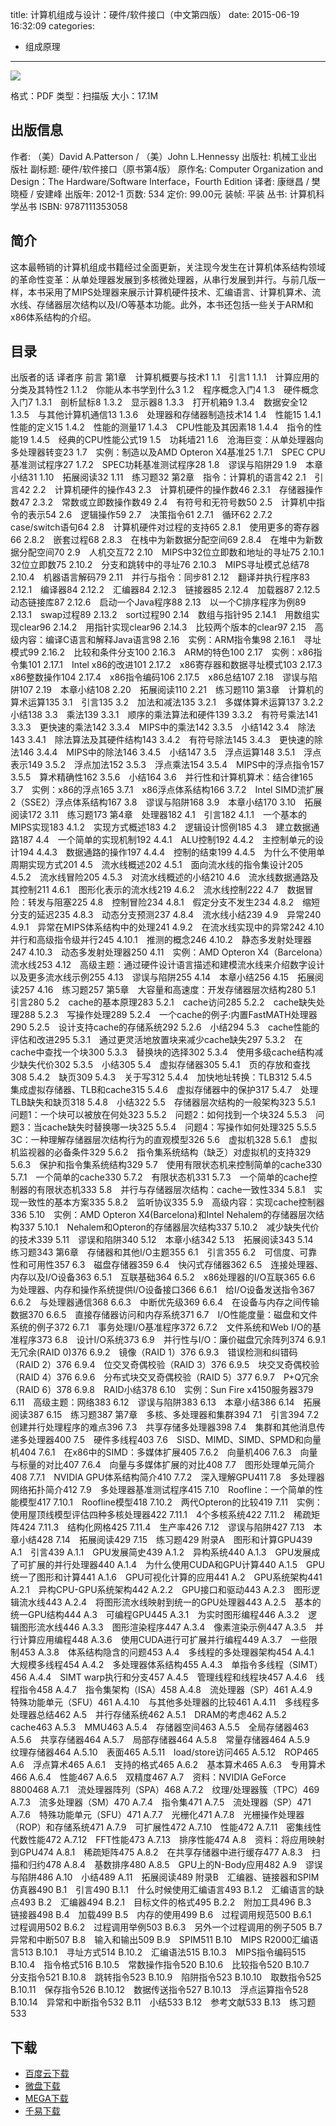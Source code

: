 title: 计算机组成与设计：硬件/软件接口（中文第四版）
date: 2015-06-19 16:32:09
categories:
  - 组成原理
---

![](http://img3.douban.com/lpic/s7045062.jpg)

格式：PDF
类型：扫描版
大小：17.1M

<!--more-->

## 出版信息 ##

作者: （美）David A.Patterson / （美）John L.Hennessy 
出版社: 机械工业出版社
副标题: 硬件/软件接口（原书第4版）
原作名: Computer Organization and Design：The Hardware/Software Interface，Fourth Edition
译者: 康继昌 / 樊晓桠 / 安建峰 
出版年: 2012-1
页数: 534
定价: 99.00元
装帧: 平装
丛书: 计算机科学丛书
ISBN: 9787111353058

## 简介 ##

这本最畅销的计算机组成书籍经过全面更新，关注现今发生在计算机体系结构领域的革命性变革：从单处理器发展到多核微处理器，从串行发展到并行。与前几版一样，本书采用了MIPS处理器来展示计算机硬件技术、汇编语言、计算机算术、流水线、存储器层次结构以及I/O等基本功能。此外，本书还包括一些关于ARM和x86体系结构的介绍。

## 目录 ##

出版者的话
译者序
前言
第1章　计算机概要与技术1
1.1　引言1
1.1.1　计算应用的分类及其特性2
1.1.2　你能从本书学到什么3
1.2　程序概念入门4
1.3　硬件概念入门7
1.3.1　剖析鼠标8
1.3.2　显示器8
1.3.3　打开机箱9
1.3.4　数据安全12
1.3.5　与其他计算机通信13
1.3.6　处理器和存储器制造技术14
1.4　性能15
1.4.1　性能的定义15
1.4.2　性能的测量17
1.4.3　CPU性能及其因素18
1.4.4　指令的性能19
1.4.5　经典的CPU性能公式19
1.5　功耗墙21
1.6　沧海巨变：从单处理器向多处理器转变23
1.7　实例：制造以及AMD Opteron X4基准25
1.7.1　SPEC CPU基准测试程序27
1.7.2　SPEC功耗基准测试程序28
1.8　谬误与陷阱29
1.9　本章小结31
1.10　拓展阅读32
1.11　练习题32
第2章　指令：计算机的语言42
2.1　引言42
2.2　计算机硬件的操作43
2.3　计算机硬件的操作数46
2.3.1　存储器操作数47
2.3.2　常数或立即数操作数49
2.4　有符号和无符号数50
2.5　计算机中指令的表示54
2.6　逻辑操作59
2.7　决策指令61
2.7.1　循环62
2.7.2　case/switch语句64
2.8　计算机硬件对过程的支持65
2.8.1　使用更多的寄存器66
2.8.2　嵌套过程68
2.8.3　在栈中为新数据分配空间69
2.8.4　在堆中为新数据分配空间70
2.9　人机交互72
2.10　MIPS中32位立即数和地址的寻址75
2.10.1　32位立即数75
2.10.2　分支和跳转中的寻址76
2.10.3　MIPS寻址模式总结78
2.10.4　机器语言解码79
2.11　并行与指令：同步81
2.12　翻译并执行程序83
2.12.1　编译器84
2.12.2　汇编器84
2.12.3　链接器85
2.12.4　加载器87
2.12.5　动态链接库87
2.12.6　启动一个Java程序88
2.13　以一个C排序程序为例89
2.13.1　swap过程89
2.13.2　sort过程90
2.14　数组与指针95
2.14.1　用数组实现clear96
2.14.2　用指针实现clear96
2.14.3　比较两个版本的clear97
2.15　高级内容：编译C语言和解释Java语言98
2.16　实例：ARM指令集98
2.16.1　寻址模式99
2.16.2　比较和条件分支100
2.16.3　ARM的特色100
2.17　实例：x86指令集101
2.17.1　Intel x86的改进101
2.17.2　x86寄存器和数据寻址模式103
2.17.3　x86整数操作104
2.17.4　x86指令编码106
2.17.5　x86总结107
2.18　谬误与陷阱107
2.19　本章小结108
2.20　拓展阅读110
2.21　练习题110
第3章　计算机的算术运算135
3.1　引言135
3.2　加法和减法135
3.2.1　多媒体算术运算137
3.2.2　小结138
3.3　乘法139
3.3.1　顺序的乘法算法和硬件139
3.3.2　有符号乘法141
3.3.3　更快速的乘法142
3.3.4　MIPS中的乘法142
3.3.5　小结142
3.4　除法143
3.4.1　除法算法及其硬件结构143
3.4.2　有符号除法145
3.4.3　更快速的除法146
3.4.4　MIPS中的除法146
3.4.5　小结147
3.5　浮点运算148
3.5.1　浮点表示149
3.5.2　浮点加法152
3.5.3　浮点乘法154
3.5.4　MIPS中的浮点指令157
3.5.5　算术精确性162
3.5.6　小结164
3.6　并行性和计算机算术：结合律165
3.7　实例：x86的浮点165
3.7.1　x86浮点体系结构166
3.7.2　Intel SIMD流扩展2（SSE2）浮点体系结构167
3.8　谬误与陷阱168
3.9　本章小结170
3.10　拓展阅读172
3.11　练习题173
第4章　处理器182
4.1　引言182
4.1.1　一个基本的MIPS实现183
4.1.2　实现方式概述183
4.2　逻辑设计惯例185
4.3　建立数据通路187
4.4　一个简单的实现机制192
4.4.1　ALU控制192
4.4.2　主控制单元的设计194
4.4.3　数据通路的操作197
4.4.4　控制的结束199
4.4.5　为什么不使用单周期实现方式201
4.5　流水线概述202
4.5.1　面向流水线的指令集设计205
4.5.2　流水线冒险205
4.5.3　对流水线概述的小结210
4.6　流水线数据通路及其控制211
4.6.1　图形化表示的流水线219
4.6.2　流水线控制222
4.7　数据冒险：转发与阻塞225
4.8　控制冒险234
4.8.1　假定分支不发生234
4.8.2　缩短分支的延迟235
4.8.3　动态分支预测237
4.8.4　流水线小结239
4.9　异常240
4.9.1　异常在MIPS体系结构中的处理241
4.9.2　在流水线实现中的异常242
4.10　并行和高级指令级并行245
4.10.1　推测的概念246
4.10.2　静态多发射处理器247
4.10.3　动态多发射处理器250
4.11　实例：AMD Opteron X4（Barcelona）流水线253
4.12　高级主题：通过硬件设计语言描述和建模流水线来介绍数字设计以及更多流水线示例255
4.13　谬误与陷阱255
4.14　本章小结256
4.15　拓展阅读257
4.16　练习题257
第5章　大容量和高速度：开发存储器层次结构280
5.1　引言280
5.2　cache的基本原理283
5.2.1　cache访问285
5.2.2　cache缺失处理288
5.2.3　写操作处理289
5.2.4　一个cache的例子:内置FastMATH处理器290
5.2.5　设计支持cache的存储系统292
5.2.6　小结294
5.3　cache性能的评估和改进295
5.3.1　通过更灵活地放置块来减少cache缺失297
5.3.2　在cache中查找一个块300
5.3.3　替换块的选择302
5.3.4　使用多级cache结构减少缺失代价302
5.3.5　小结305
5.4　虚拟存储器305
5.4.1　页的存放和查找308
5.4.2　缺页309
5.4.3　关于写312
5.4.4　加快地址转换：TLB312
5.4.5　集成虚拟存储器、TLB和cache315
5.4.6　虚拟存储器中的保护317
5.4.7　处理TLB缺失和缺页318
5.4.8　小结322
5.5　存储器层次结构的一般架构323
5.5.1　问题1：一个块可以被放在何处323
5.5.2　问题2：如何找到一个块324
5.5.3　问题3：当cache缺失时替换哪一块325
5.5.4　问题4：写操作如何处理325
5.5.5　3C：一种理解存储器层次结构行为的直观模型326
5.6　虚拟机328
5.6.1　虚拟机监视器的必备条件329
5.6.2　指令集系统结构（缺乏）对虚拟机的支持329
5.6.3　保护和指令集系统结构329
5.7　使用有限状态机来控制简单的cache330
5.7.1　一个简单的cache330
5.7.2　有限状态机331
5.7.3　一个简单的cache控制器的有限状态机333
5.8　并行与存储器层次结构：cache一致性334
5.8.1　实现一致性的基本方案335
5.8.2　监听协议335
5.9　高级内容：实现cache控制器336
5.10　实例：AMD Opteron X4(Barcelona)和Intel Nehalem的存储器层次结构337
5.10.1　Nehalem和Opteron的存储器层次结构337
5.10.2　减少缺失代价的技术339
5.11　谬误和陷阱340
5.12　本章小结342
5.13　拓展阅读343
5.14　练习题343
第6章　存储器和其他I/O主题355
6.1　引言355
6.2　可信度、可靠性和可用性357
6.3　磁盘存储器359
6.4　快闪式存储器362
6.5　连接处理器、内存以及I/O设备363
6.5.1　互联基础364
6.5.2　x86处理器的I/O互联365
6.6　为处理器、内存和操作系统提供I/O设备接口366
6.6.1　给I/O设备发送指令367
6.6.2　与处理器通信368
6.6.3　中断优先级369
6.6.4　在设备与内存之间传输数据370
6.6.5　直接存储器访问和内存系统371
6.7　I/O性能度量：磁盘和文件系统的例子372
6.7.1　事务处理I/O基准程序372
6.7.2　文件系统和Web I/O的基准程序373
6.8　设计I/O系统373
6.9　并行性与I/O：廉价磁盘冗余阵列374
6.9.1　无冗余(RAID 0)376
6.9.2　镜像（RAID 1）376
6.9.3　错误检测和纠错码（RAID 2）376
6.9.4　位交叉奇偶校验（RAID 3）376
6.9.5　块交叉奇偶校验（RAID 4）376
6.9.6　分布式块交叉奇偶校验（RAID 5）377
6.9.7　P+Q冗余（RAID 6）378
6.9.8　RAID小结378
6.10　实例：Sun Fire x4150服务器379
6.11　高级主题：网络383
6.12　谬误与陷阱383
6.13　本章小结386
6.14　拓展阅读387
6.15　练习题387
第7章　多核、多处理器和集群394
7.1　引言394
7.2　创建并行处理程序的难点396
7.3　共享存储多处理器398
7.4　集群和其他消息传递多处理器400
7.5　硬件多线程403
7.6　SISD、MIMD、SIMD、SPMD和向量机404
7.6.1　在x86中的SIMD：多媒体扩展405
7.6.2　向量机406
7.6.3　向量与标量的对比407
7.6.4　向量与多媒体扩展的对比408
7.7　图形处理单元简介408
7.7.1　NVIDIA GPU体系结构简介410
7.7.2　深入理解GPU411
7.8　多处理器网络拓扑简介412
7.9　多处理器基准测试程序415
7.10　Roofline：一个简单的性能模型417
7.10.1　Roofline模型418
7.10.2　两代Opteron的比较419
7.11　实例：使用屋顶线模型评估四种多核处理器422
7.11.1　4个多核系统422
7.11.2　稀疏矩阵424
7.11.3　结构化网格425
7.11.4　生产率426
7.12　谬误与陷阱427
7.13　本章小结428
7.14　拓展阅读429
7.15　练习题429
附录A　图形和计算GPU439
A.1　引言439
A.1.1　GPU发展简史439
A.1.2　异构系统440
A.1.3　GPU发展成了可扩展的并行处理器440
A.1.4　为什么使用CUDA和GPU计算440
A.1.5　GPU统一了图形和计算441
A.1.6　GPU可视化计算的应用441
A.2　GPU系统架构441
A.2.1　异构CPU-GPU系统架构442
A.2.2　GPU接口和驱动443
A.2.3　图形逻辑流水线443
A.2.4　将图形流水线映射到统一的GPU处理器443
A.2.5　基本的统一GPU结构444
A.3　可编程GPU445
A.3.1　为实时图形编程446
A.3.2　逻辑图形流水线446
A.3.3　图形渲染程序447
A.3.4　像素渲染示例447
A.3.5　并行计算应用编程448
A.3.6　使用CUDA进行可扩展并行编程449
A.3.7　一些限制453
A.3.8　体系结构隐含的问题453
A.4　多线程的多处理器架构454
A.4.1　大规模多线程454
A.4.2　多处理器体系结构455
A.4.3　单指令多线程（SIMT）456
A.4.4　SIMT warp执行和分支457
A.4.5　管理线程和线程块457
A.4.6　线程指令458
A.4.7　指令集架构（ISA）458
A.4.8　流处理器（SP）461
A.4.9　特殊功能单元（SFU）461
A.4.10　与其他多处理器的比较461
A.4.11　多线程多处理器总结462
A.5　并行存储系统462
A.5.1　DRAM的考虑462
A.5.2　cache463
A.5.3　MMU463
A.5.4　存储器空间463
A.5.5　全局存储器463
A.5.6　共享存储器464
A.5.7　局部存储器464
A.5.8　常量存储器464
A.5.9　纹理存储器464
A.5.10　表面465
A.5.11　load/store访问465
A.5.12　ROP465
A.6　浮点算术465
A.6.1　支持的格式465
A.6.2　基本算术465
A.6.3　专用算术466
A.6.4　性能467
A.6.5　双精度467
A.7　资料：NVIDIA GeForce 8800468
A.7.1　流处理器阵列（SPA）468
A.7.2　纹理/处理器簇（TPC）469
A.7.3　流多处理器（SM）470
A.7.4　指令集471
A.7.5　流处理器（SP）471
A.7.6　特殊功能单元（SFU）471
A.7.7　光栅化471
A.7.8　光栅操作处理器（ROP）和存储系统471
A.7.9　可扩展性472
A.7.10　性能472
A.7.11　密集线性代数性能472
A.7.12　FFT性能473
A.7.13　排序性能474
A.8　资料：将应用映射到GPU474
A.8.1　稀疏矩阵475
A.8.2　在共享存储器中进行缓存477
A.8.3　扫描和归约478
A.8.4　基数排序480
A.8.5　GPU上的N-Body应用482
A.9　谬误与陷阱486
A.10　小结489
A.11　拓展阅读489
附录B　汇编器、链接器和SPIM仿真器490
B.1　引言490
B.1.1　什么时候使用汇编语言493
B.1.2　汇编语言的缺点493
B.2　汇编器494
B.2.1　目标文件的格式495
B.2.2　附加工具496
B.3　链接器498
B.4　加载499
B.5　内存的使用499
B.6　过程调用规范500
B.6.1　过程调用502
B.6.2　过程调用举例503
B.6.3　另外一个过程调用的例子505
B.7　异常和中断507
B.8　输入和输出509
B.9　SPIM511
B.10　MIPS R2000汇编语言513
B.10.1　寻址方式514
B.10.2　汇编语法515
B.10.3　MIPS指令编码515
B.10.4　指令格式516
B.10.5　常数操作指令520
B.10.6　比较指令520
B.10.7　分支指令521
B.10.8　跳转指令523
B.10.9　陷阱指令523
B.10.10　取数指令525
B.10.11　保存指令526
B.10.12　数据传送指令527
B.10.13　浮点运算指令528
B.10.14　异常和中断指令532
B.11　小结533
B.12　参考文献533
B.13　练习题533

## 下载 ##

+ [百度云下载](http://pan.baidu.com/s/1c09Fd52)
+ [微盘下载](http://vdisk.weibo.com/s/aADaW4YRE_Gma)
+ [MEGA下载](https://mega.co.nz/#!HM02CCDL!1rTW-qVZ5loaHoHpGgI2F7ctU43nWKmC62z8j0Tf_Kk)
+ [千易下载](http://1000eb.com/1ggga)
